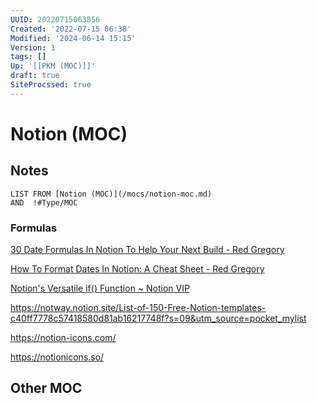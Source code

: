 ```yaml
---
UUID: 20220715063856
Created: '2022-07-15 06:38'
Modified: '2024-06-14 15:15'
Version: 1
tags: []
Up: '[[PKM (MOC)]]'
draft: true
SiteProcssed: true
---
```


# Notion (MOC)

## Notes

```dataview
LIST FROM [Notion (MOC)](/mocs/notion-moc.md)
AND  !#Type/MOC 
```
### Formulas

[30 Date Formulas In Notion To Help Your Next Build - Red Gregory](https://www.redgregory.com/notion/30-date-formulas-in-notion-to-help-your-next-build)

[How To Format Dates In Notion: A Cheat Sheet - Red Gregory](https://www.redgregory.com/notion/2021/3/16/how-to-format-dates-in-notion-a-cheat-sheet)

[Notion's Versatile if() Function ~ Notion VIP](https://www.notion.vip/if-function/)

https://notway.notion.site/List-of-150-Free-Notion-templates-c40ff7778c57418580d81ab16217748f?s=09&utm_source=pocket_mylist

https://notion-icons.com/

https://notionicons.so/
## Other MOC
